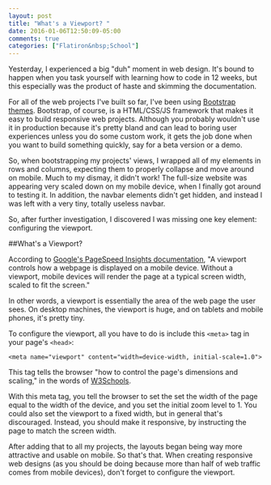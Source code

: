 ```yaml
---
layout: post
title: "What's a Viewport? "
date: 2016-01-06T12:50:09-05:00
comments: true
categories: ["Flatiron&nbsp;School"]
---
```


Yesterday, I experienced a big "duh" moment in web design. It's bound to happen when you task yourself with learning how to code in 12 weeks, but this especially was the product of haste and skimming the documentation. 

For all of the web projects I've built so far, I've been using [Bootstrap themes](http://getbootstrap.com/css/#overview-mobile). Bootstrap, of course, is a HTML/CSS/JS framework that makes it easy to build responsive web projects. Although you probably wouldn't use it in production because it's pretty bland and can lead to boring user experiences unless you do some custom work, it gets the job done when you want to build something quickly, say for a beta version or a demo.  

So, when bootstrapping my projects' views, I wrapped all of my elements in rows and columns, expecting them to properly collapse and move around on mobile. Much to my dismay, it didn't work! The full-size website was appearing very scaled down on my mobile device, when I finally got around to testing it. In addition, the navbar elements didn't get hidden, and instead I was left with a very tiny, totally useless navbar. 

So, after further investigation, I discovered I was missing one key element: configuring the viewport. 

##What's a Viewport? 

According to [Google's PageSpeed Insights documentation](https://developers.google.com/speed/docs/insights/ConfigureViewport?hl=en), "A viewport controls how a webpage is displayed on a mobile device. Without a viewport, mobile devices will render the page at a typical screen width, scaled to fit the screen." 

In other words, a viewport is essentially the area of the web page the user sees. On desktop machines, the viewport is huge, and on tablets and mobile phones, it's pretty tiny.

To configure the viewport, all you have to do is include this `<meta>` tag in your page's `<head>`:  

`<meta name="viewport" content="width=device-width, initial-scale=1.0">` 

This tag tells the browser "how to control the page's dimensions and scaling," in the words of [W3Schools](http://www.w3schools.com/css/css_rwd_viewport.asp). 

With this meta tag, you tell the browser to set the set the width of the page equal to the width of the device, and you set the initial zoom level to 1. You could also set the viewport to a fixed width, but in general that's discouraged. Instead, you should make it responsive, by instructing the page to match the screen width. 

After adding that to all my projects, the layouts began being way more attractive and usable on mobile. So that's that. When creating responsive web designs (as you should be doing because more than half of web traffic comes from mobile devices), don't forget to configure the viewport. 

